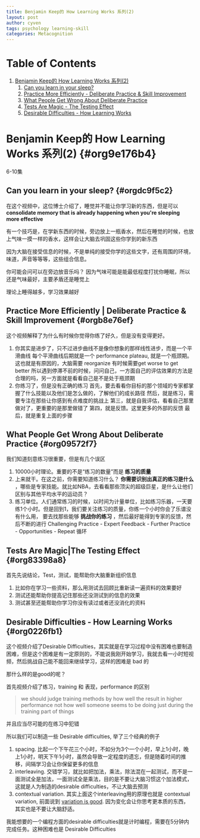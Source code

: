 ```yaml
---
title: Benjamin Keep的 How Learning Works 系列(2)
layout: post
author: cyven
tags: psychology learning-skill
categories: Metacognition
---
```



# Table of Contents

1.  [Benjamin Keep的 How Learning Works 系列(2)](#org9e176b4)
    1.  [Can you learn in your sleep?](#orgdc9f5c2)
    2.  [Practice More Efficiently - Deliberate Practice & Skill Improvement](#orgb8e76ef)
    3.  [What People Get Wrong About Deliberate Practice](#org09572f7)
    4.  [Tests Are Magic - The Testing Effect](#org83398a8)
    5.  [Desirable Difficulties - How Learning Works](#org0226fb1)



# Benjamin Keep的 How Learning Works 系列(2) {#org9e176b4}

6-10集

## Can you learn in your sleep? {#orgdc9f5c2}

在这个视频中，这位博士介绍了，睡觉并不能让你学习新的东西，但是可以 **consolidate memory that is already happening when you're sleeping more effective**

有一个技巧是，在学新东西的时候，旁边放上一瓶香水，然后在睡觉的时候，也放上气味一摸一样的香水，这样会让大脑去巩固这些你学到的新东西

因为大脑在接受信息的时候，不是单纯的接受你学的这些文字，还有周围的环境，味道，声音等等等，这些组合信息。

你可能会问可以在旁边放音乐吗？ 因为气味可能是能最低程度打扰你睡眠，所以还是气味最好，主要矛盾还是睡觉上

理论上睡得越多，学习效果越好



## Practice More Efficiently | Deliberate Practice & Skill Improvement {#orgb8e76ef}

这个视频解释了为什么有时候你觉得你练了好久，但是没有变得更好。

1.  你其实是进步了，只不过进步曲线不是像你想象的那样线性进步，而是一个平滑曲线
    每个平滑曲线后期就是一个 performance plateau, 就是一个瓶颈期。
    这也就是有原因的，大脑需要 reorganize
    有时候需要get worse to get better
    所以遇到停滞不前的时候，问问自己，一方面自己的评估效果的方法是合理的吗，另一方面就是看看自己是不是处于瓶颈期
2.  你练习了，但是没有正确的练习
    首先，要去看看你目标的那个领域的专家都掌握了什么技能以及他们是怎么做的，了解他们的成长路径
    然后，就是练习，需要专注在那些让你感到有点难度的挑战上
    第三，就是自我评估，看看自己那里做对了，更重要的是那里做错了
    第四，就是反馈。这里更多的外部的反馈
    最后，就是重复上面的步骤



## What People Get Wrong About Deliberate Practice {#org09572f7}

我们知道刻意练习很重要，但是有几个误区

1.  10000小时理论。重要的不是“练习的数量”而是 **练习的质量**
2.  上来就干。在这之前，你需要知道练习什么？ **你需要识别出真正的练习是什么** ，哪些是专家技能。就比如NBA，去看看那些顶尖的超级巨星，是什么让他们区别与其他平均水平的运动员？
3.  练习单位。人们通常练习的时候，以时间为计量单位，比如练习乐器，一天要练1个小时。但是回到1，我们要关注练习的质量，你练一个小时你会了乐谱没有什么用，
    要去找那些能够 **挑战你的练习** ，然后最好能得到专家的反馈，然后不断的进行 Challenging Practice - Expert Feedback - Further Practice - Opportunities - Repeat 循环



## Tests Are Magic|The Testing Effect {#org83398a8}

首先先说结论，Test，测试，能帮助你大脑重新组织信息

1.  比如你在学习一些资料，那么用测试去回顾比重新读一遍资料的效果要好
2.  测试还能帮助你提高记住那些还没测试到的信息的效果
3.  测试甚至还能帮助你学习你没有读过或者还没消化的资料



## Desirable Difficulties - How Learning Works {#org0226fb1}

这个视频介绍了Desirable Difficulties，其实就是在学习过程中没有困难也要制造困难，但是这个困难是有一定原则的，不能说我刚开始学习，我就去看一小时短视频，然后挑战自己能不能回来继续学习，这样的困难是 bad 的

那什么样的是good的呢？

首先视频介绍了练习，training 和 表现，performance 的区别

> we should judge training methods by how well the result in higher performance not how well someone seems to be doing just during the training part of things

并且应当尽可能的在练习中犯错

所以我们可以制造一些 Desirable difficulties, 举了三个经典的例子

1.  spacing. 比起一个下午花三个小时，不如分为3个一个小时，早上1小时，晚上1小时，明天下午1小时，虽然会导致一定程度的遗忘，但是随着时间的推移，间隔学习会让你保留更多的信息
2.  interleaving. 交错学习，就比如把加法，乘法，除法混在一起测试，而不是一面测试全是加法，一面测试全是乘法，目的是不要让大脑习惯这个加法模式，这就是人为制造的desirable difficulties，不让大脑去预测
3.  contextual variation. 其实上面这个interleaving用的原理也就是 contextual variation, 前面说到 [variation is good](https://cybertheye.github.io/posts/Benjamin-Keep%E7%9A%84-How-Learning-Works-%E7%B3%BB%E5%88%97(1)/#:~:text=%E6%88%91%E4%BB%AC%E9%94%BB%E7%82%BC%E8%83%BD%E5%8A%9B-,The%20Great%20Cornhole%20Experiment%20%2D%20Learning%2C%20Performance%2C%20and%20Contextual%20Variation,-%E8%BF%99%E4%B8%AA%E8%A7%86%E9%A2%91%E7%94%A8). 因为变化会让你思考更本质的东西，其实也是不要让大脑舒适。

我能想要的一个编程方面的desirable difficulties就是计时编程，需要在5分钟内完成任务。这种困难也是 Desirable Difficulties
